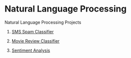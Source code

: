# Natural Language Processing
Natural Language Processing Projects

1. [SMS Spam Classifier](https://github.com/jorgemosquera/NaturalLanguageProcessing/tree/master/SMSSpamClassifier)

2. [Movie Review Classifier](https://github.com/jorgemosquera/NaturalLanguageProcessing/tree/master/MovieReviewClassifier)

3. [Sentiment Analysis](https://github.com/jorgemosquera/NaturalLanguageProcessing/tree/master/SentimentAnalysis)